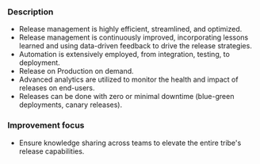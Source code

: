 ### Description

-   Release management is highly efficient, streamlined, and optimized.
-   Release management is continuously improved, incorporating lessons learned and using data-driven feedback to drive the release strategies.
-   Automation is extensively employed, from integration, testing, to deployment.
-   Release on Production on demand.
-   Advanced analytics are utilized to monitor the health and impact of releases on end-users.
-   Releases can be done with zero or minimal downtime (blue-green deployments, canary releases).

### Improvement focus

-   Ensure knowledge sharing across teams to elevate the entire tribe's release capabilities.
